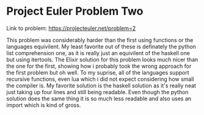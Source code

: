 # Project Euler Problem Two
Link to problem: https://projecteuler.net/problem=2

This problem was considerably harder than the first using functions or the languages equivilent. My least favorite out of these is definately the python list comprehension one, as it is really just an equivilent of the haskell one but using itertools. The Elixir solution for this problem looks much nicer than the one for the first, showing how i probably took the wrong approach for the first problem but oh well. To my suprise, all of the languages support recursive functions, even lua which i did not expect considering how small the compiler is. My favorite solution is the haskell solution as it's really neat just taking up four lines and still being readable. Even though the python solution does the same thing it is so much less readable and also uses an import which is kind of gross.
